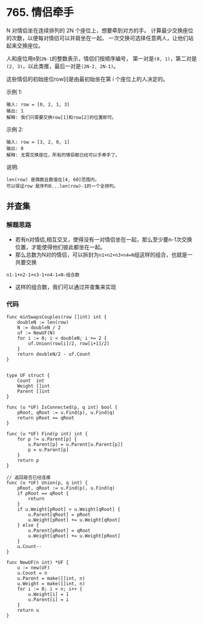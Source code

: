 #  765. 情侣牵手
N 对情侣坐在连续排列的 2N 个座位上，想要牵到对方的手。
计算最少交换座位的次数，以便每对情侣可以并肩坐在一起。
 一次交换可选择任意两人，让他们站起来交换座位。

人和座位用``0``到``2N-1``的整数表示，情侣们按顺序编号，
第一对是``(0, 1)``，第二对是``(2, 3)``，以此类推，最后一对是``(2N-2, 2N-1)``。

这些情侣的初始座位row[i]是由最初始坐在第 i 个座位上的人决定的。

示例 1:
```
输入: row = [0, 2, 1, 3]
输出: 1
解释: 我们只需要交换row[1]和row[2]的位置即可。
```
示例 2:
```
输入: row = [3, 2, 0, 1]
输出: 0
解释: 无需交换座位，所有的情侣都已经可以手牵手了。
```
说明:
```
len(row) 是偶数且数值在[4, 60]范围内。
可以保证row 是序列0...len(row)-1的一个全排列。
```
## 并查集
### 解题思路
+ 若有n对情侣,相互交叉，使得没有一对情侣坐在一起，那么至少要n-1次交换位置，才能使得他们彼此都坐在一起。
+ 那么总数为N对的情侣，可以拆封为``n1+n2+n3+n4=N``组这样的组合，也就是一共要交换
```
n1-1+n2-1+n3-1+n4-1=N-组合数
```
+ 这样的组合数，我们可以通过并查集来实现

### 代码

```golang
func minSwapsCouples(row []int) int {
	doubleN := len(row)
	N := doubleN / 2
	uf := NewUF(N)
	for i := 0; i < doubleN; i += 2 {
		uf.Union(row[i]/2, row[i+1]/2)
	}
	return doubleN/2 - uf.Count
}


type UF struct {
	Count  int
	Weight []int
	Parent []int
}

func (u *UF) IsConnected(p, q int) bool {
	pRoot, qRoot := u.Find(p), u.Find(q)
	return pRoot == qRoot
}

func (u *UF) Find(p int) int {
	for p != u.Parent[p] {
		u.Parent[p] = u.Parent[u.Parent[p]]
		p = u.Parent[p]
	}
	return p
}

// 返回是否已经连接
func (u *UF) Union(p, q int) {
	pRoot, qRoot := u.Find(p), u.Find(q)
	if pRoot == qRoot {
		return
	}
	if u.Weight[pRoot] > u.Weight[qRoot] {
		u.Parent[qRoot] = pRoot
		u.Weight[pRoot] += u.Weight[qRoot]
	} else {
		u.Parent[pRoot] = qRoot
		u.Weight[qRoot] += u.Weight[pRoot]
	}
	u.Count--
}

func NewUF(n int) *UF {
	u := new(UF)
	u.Count = n
	u.Parent = make([]int, n)
	u.Weight = make([]int, n)
	for i := 0; i < n; i++ {
		u.Weight[i] = 1
		u.Parent[i] = i
	}
	return u
}
```
